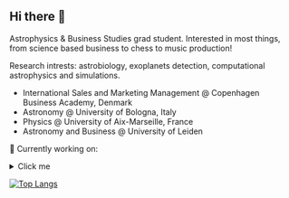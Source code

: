 ## Hi there 👋

Astrophysics & Business Studies grad student. Interested in most things, from science based business to chess to music production!

Research intrests: astrobiology, exoplanets detection, computational astrophysics and simulations. 

- International Sales and Marketing Management @ Copenhagen Business Academy, Denmark
- Astronomy @ University of Bologna, Italy
- Physics @ University of Aix-Marseille, France
- Astronomy and Business @ University of Leiden

🔭 Currently working on: 
<details>
  <summary>Click me</summary>
  
  ### Heading
  1. Foo
  2. Bar
     * Baz
     * Qux

  ### Some Javascript
  ```js
  function logSomething(something) {
    console.log('Something', something);
  }
  ```
</details>



[![Top Langs](https://github-readme-stats.vercel.app/api/top-langs/?username=marcoleonardi97)](https://github.com/marcoleonardi97/github-readme-stats)
<!--
**marcoleonardi97/marcoleonardi97** is a ✨ _special_ ✨ repository because its `README.md` (this file) appears on your GitHub profile.

Here are some ideas to get you started:

- 🔭 I’m currently working on ...
- 🌱 I’m currently learning ...
- 👯 I’m looking to collaborate on ...
- 🤔 I’m looking for help with ...
- 💬 Ask me about ...
- 📫 How to reach me: ...
- 😄 Pronouns: ...
- ⚡ Fun fact: ...
-->
